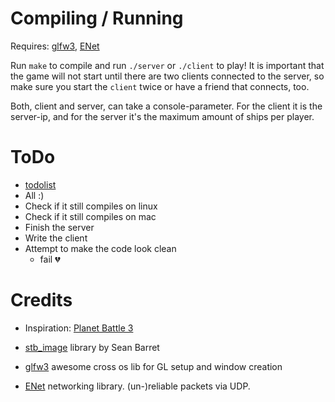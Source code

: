# Compiling / Running

Requires: [glfw3](http://www.glfw.org/download.html "glfw"), [ENet](http://enet.bespin.org/ "ENet")

Run `make` to compile and run `./server` or `./client` to play!
It is important that the game will not start until there are two clients connected to the server, so make sure you start the `client` twice or have a friend that connects, too.

Both, client and server, can take a console-parameter. For the client it is the server-ip, and for the server it's the maximum amount of ships per player. 

# ToDo
  - [todolist](https://github.com/nitzel/pb_mp/blob/master/notes/todo%2Bideas.md "more extensive todo list")
  - All :)
  - Check if it still compiles on linux
  - Check if it still compiles on mac
  - Finish the server
  - Write the client
  - Attempt to make the code look clean
    - fail :broken_heart:
    
# Credits

  - Inspiration: [Planet Battle 3](http://forums.purebasic.com/german/viewtopic.php?f=12&t=18101&sid=6ac3cca19644aa677b6a1aae8b797853 "Planet Battle 3 - by kswb73")

  - [stb_image](https://github.com/nothings/stb "stb_image lib by Sean Barrett") library by Sean Barret
  
  - [glfw3](http://www.glfw.org/download.html "glfw") awesome cross os lib for GL setup and window creation
  
  - [ENet](http://enet.bespin.org/ "ENet") networking library. (un-)reliable packets via UDP.
  